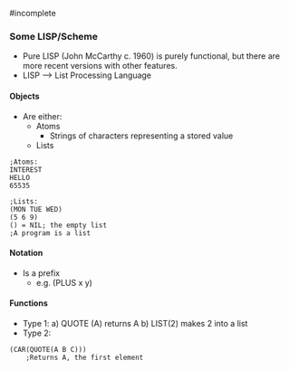 #incomplete 
### Some LISP/Scheme
- Pure LISP (John McCarthy c. 1960) is purely functional, but there are more recent versions with other features.
- LISP --> List Processing Language
#### Objects
- Are either:
	- Atoms
		- Strings of characters representing a stored value
	- Lists
```LISP
;Atoms:
INTEREST
HELLO
65535

;Lists:
(MON TUE WED)
(5 6 9)
() = NIL; the empty list
;A program is a list
```
#### Notation
- Is a prefix
	- e.g. (PLUS x y)
#### Functions
- Type 1:
	a) QUOTE (A)
		returns A
	b) LIST(2)
		makes 2 into a list
- Type 2:
```LISP
(CAR(QUOTE(A B C)))
	;Returns A, the first element
```